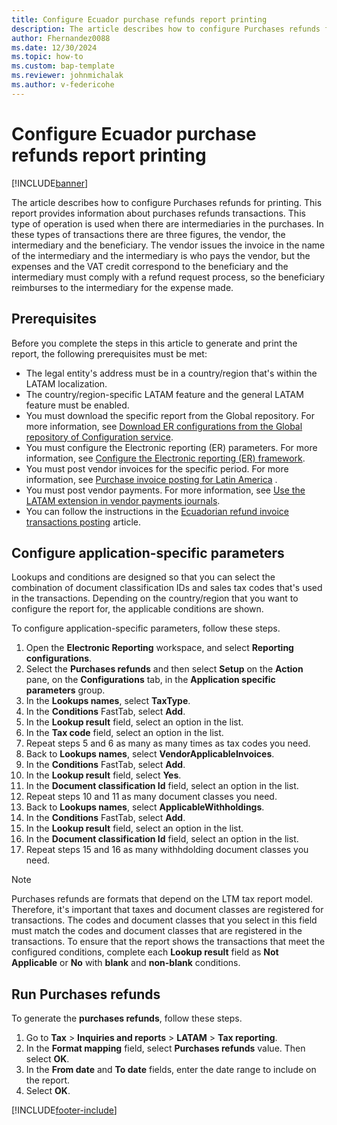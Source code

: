 ```yaml
---
title: Configure Ecuador purchase refunds report printing 
description: The article describes how to configure Purchases refunds for printing. 
author: Fhernandez0088
ms.date: 12/30/2024
ms.topic: how-to
ms.custom: bap-template
ms.reviewer: johnmichalak
ms.author: v-federicohe
---
```


# Configure Ecuador purchase refunds report printing

[!INCLUDE[banner](../../includes/banner.md)]

The article describes how to configure Purchases refunds for printing. This report provides information about purchases refunds transactions.  This type of operation is used when there are intermediaries in the purchases. In these types of transactions there are three figures, the vendor, the intermediary and the beneficiary. The vendor issues the invoice in the name of the intermediary and the intermediary is who pays the vendor, but the expenses and the VAT credit correspond to the beneficiary and the intermediary must comply with a refund request process, so the beneficiary reimburses to the intermediary for the expense made. 

## Prerequisites

Before you complete the steps in this article to generate and print the report, the following prerequisites must be met: 

- The legal entity's address must be in a country/region that's within the LATAM localization. 
- The country/region-specific LATAM feature and the general LATAM feature must be enabled.
- You must download the specific report from the Global repository. For more information, see [Download ER configurations from the Global repository of Configuration service](../../../fin-ops-core/dev-itpro/analytics/er-download-configurations-global-repo.md). 
- You must configure the Electronic reporting (ER) parameters. For more information, see [Configure the Electronic reporting (ER) framework](../../../fin-ops-core/dev-itpro/analytics/electronic-reporting-er-configure-parameters.md). 
- You must post vendor invoices for the specific period. For more information, see [Purchase invoice posting for Latin America](/dynamics365/finance/localizations/iberoamerica/ltm-core-purchase-invoice-posting) .
- You must post vendor payments. For more information, see [Use the LATAM extension in vendor payments journals](/dynamics365/finance/localizations/iberoamerica/ltm-latam-in-vendor-payment).
- You can follow the instructions in the [Ecuadorian refund invoice transactions posting]( /ltm-Ecuadorian-refunds-invoice.md) article.

## Configure application-specific parameters

Lookups and conditions are designed so that you can select the combination of document classification IDs and sales tax codes that's used in the transactions. Depending on the country/region that you want to configure the report for, the applicable conditions are shown.

To configure application-specific parameters, follow these steps.

1. Open the **Electronic Reporting** workspace, and select **Reporting configurations**.
1. Select the **Purchases refunds** and then select **Setup** on the **Action** pane, on the **Configurations** tab, in the **Application specific parameters** group.
1. In the **Lookups names**, select **TaxType**.
1. In the **Conditions** FastTab, select **Add**.
1. In the **Lookup result** field, select an option in the list. 
1. In the **Tax code** field, select an option in the list. 
1. Repeat steps 5 and 6 as many as many times as tax codes you need.
1. Back to **Lookups names**, select **VendorApplicableInvoices**.
1. In the **Conditions** FastTab, select **Add**.
1. In the **Lookup result** field, select **Yes**.
1. In the **Document classification Id** field, select an option in the list. 
1. Repeat steps 10 and 11 as many document classes you need.
1. Back to **Lookups names**, select **ApplicableWithholdings**.
1. In the **Conditions** FastTab, select **Add**.
1. In the **Lookup result** field, select an option in the list.
1. In the **Document classification Id** field, select an option in the list. 
1. Repeat steps 15 and 16 as many withhdolding document classes you need.

> [!NOTE]
> Purchases refunds are formats that depend on the LTM tax report model. Therefore, it's important that taxes and document classes are registered for transactions. The codes and document classes that you select in this field must match the codes and document classes that are registered in the transactions.
To ensure that the report shows the transactions that meet the configured conditions, complete each **Lookup result** field as **Not Applicable** or **No** with **blank** and **non-blank** conditions.


## Run Purchases refunds

To generate the **purchases refunds**, follow these steps.

1. Go to **Tax** > **Inquiries and reports** > **LATAM** > **Tax reporting**.
1. In the **Format mapping** field, select **Purchases refunds** value. Then select **OK**.
1. In the **From date** and **To date** fields, enter the date range to include on the report.
1. Select **OK**.

[!INCLUDE[footer-include](../../../includes/footer-banner.md)]
